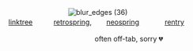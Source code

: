 ㅤ ㅤ ㅤ ㅤ ㅤ ㅤ ㅤ ㅤ ㅤ ㅤ ㅤ ㅤ ㅤ ![blur_edges (36)](https://github.com/user-attachments/assets/5b139632-45d7-4170-9588-9823fc5d4448) ㅤㅤ
ㅤㅤㅤㅤㅤㅤㅤㅤㅤㅤㅤㅤㅤㅤ ㅤ ㅤㅤ[linktree](https://linktr.ee/senaizumi) ㅤㅤㅤ[retrospring](https://retrospring.net/@AMERiCAN0), ㅤㅤ[neospring](https://neospring.org/@kanatayatonokami)ㅤㅤㅤㅤ[rentry](https://rentry.co/olivia) ㅤㅤㅤ

ㅤㅤㅤㅤㅤ ㅤㅤㅤㅤㅤㅤㅤㅤㅤ ㅤ ㅤ ㅤ ㅤ ㅤ often off-tab,  sorry  💔
